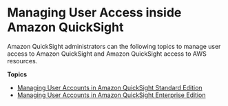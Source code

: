 # Managing User Access inside Amazon QuickSight<a name="managing-quicksight-users"></a>

Amazon QuickSight administrators can the following topics to manage user access to Amazon QuickSight and Amazon QuickSight access to AWS resources\.

**Topics**
+ [Managing User Accounts in Amazon QuickSight Standard Edition](managing-users.md)
+ [Managing User Accounts in Amazon QuickSight Enterprise Edition](managing-quicksight-users-enterprise.md)